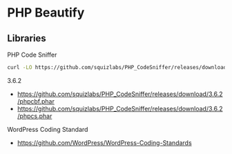 # PHP Beautify

## Libraries

PHP Code Sniffer

```sh
curl -LO https://github.com/squizlabs/PHP_CodeSniffer/releases/download/3.7.2/phpcbf.phar && curl -LO https://github.com/squizlabs/PHP_CodeSniffer/releases/download/3.7.2/phpcs.phar
```

3.6.2

- https://github.com/squizlabs/PHP_CodeSniffer/releases/download/3.6.2/phpcbf.phar
- https://github.com/squizlabs/PHP_CodeSniffer/releases/download/3.6.2/phpcs.phar

WordPress Coding Standard

- https://github.com/WordPress/WordPress-Coding-Standards

